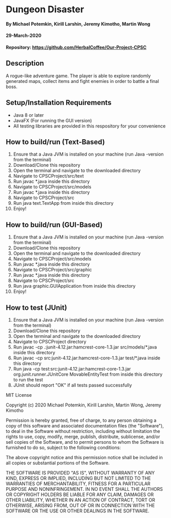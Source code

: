# Dungeon Disaster
#### By **Michael Potemkin, Kirill Larshin, Jeremy Kimotho, Martin Wong**
#### 29-March-2020
#### Repository: https://github.com/HerbalCoffee/Our-Project-CPSC
## Description
A rogue-like adventure game. The player is able to explore randomly generated maps, collect items and fight enemies in order to battle a final boss.
## Setup/Installation Requirements
* Java 8 or later
* JavaFX (For running the GUI version)
* All testing libraries are provided in this respository for your convenience
## How to build/run (Text-Based)
1. Ensure that a Java JVM is installed on your machine (run Java -version from the terminal)
2. Download/Clone this repository
3. Open the terminal and navigate to the downloaded directory
4. Navigate to CPSCProject/src/text
5. Run javac *.java inside this directory
6. Navigate to CPSCProject/src/models
7. Run javac *.java inside this directory
8. Navigate  to CPSCProject/src
9. Run java text.TextApp from inside this directory
10. Enjoy!
## How to build/run (GUI-Based)
1. Ensure that a Java JVM is installed on your machine (run Java -version from the terminal)
2. Download/Clone this repository
3. Open the terminal and navigate to the downloaded directory
4. Navigate to CPSCProject/src/models
5. Run javac *.java inside this directory
6. Navigate to CPSCProject/src/graphic
7. Run javac *.java inside this directory
8. Navigate to CPSCProject/src
9. Run java graphic.GUIApplication from inside this directory
10. Enjoy!
## How to test (JUnit)
1. Ensure that a Java JVM is installed on your machine (run Java -version from the terminal)
2. Download/Clone this repository
3. Open the terminal and navigate to the downloaded directory
4. Navigate to CPSCProject directory
5. Run javac -cp .:junit-4.12.jar:hamcrest-core-1.3.jar src/models/*.java inside this directory
6. Run javac -cp src:junit-4.12.jar:hamcrest-core-1.3.jar test/*.java inside this directory
7. Run java -cp test:src:junit-4.12.jar:hamcrest-core-1.3.jar org.junit.runner.JUnitCore MovableEntityTest from inside this directory to run the test
8. JUnit should report "OK" if all tests passed successfully

MIT License

Copyright (c) 2020 Michael Potemkin, Kirill Larshin, Martin Wong, Jeremy Kimotho

Permission is hereby granted, free of charge, to any person obtaining a copy of this software and associated documentation files (the "Software"), to deal in the Software without restriction, including without limitation the rights to use, copy, modify, merge, publish, distribute, sublicense, and/or sell copies of the Software, and to permit persons to whom the Software is furnished to do so, subject to the following conditions:

The above copyright notice and this permission notice shall be included in all copies or substantial portions of the Software.

THE SOFTWARE IS PROVIDED "AS IS", WITHOUT WARRANTY OF ANY KIND, EXPRESS OR IMPLIED, INCLUDING BUT NOT LIMITED TO THE WARRANTIES OF MERCHANTABILITY, FITNESS FOR A PARTICULAR PURPOSE AND NONINFRINGEMENT. IN NO EVENT SHALL THE AUTHORS OR COPYRIGHT HOLDERS BE LIABLE FOR ANY CLAIM, DAMAGES OR OTHER LIABILITY, WHETHER IN AN ACTION OF CONTRACT, TORT OR OTHERWISE, ARISING FROM, OUT OF OR IN CONNECTION WITH THE SOFTWARE OR THE USE OR OTHER DEALINGS IN THE SOFTWARE.
